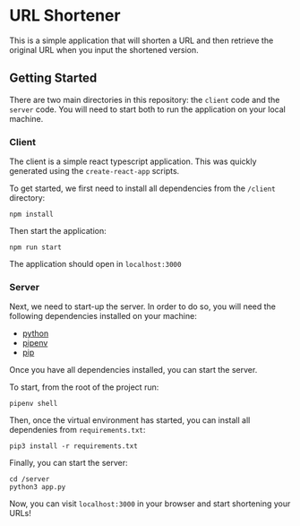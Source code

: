# URL Shortener

This is a simple application that will shorten a URL and then retrieve the original URL when you input the shortened version.

## Getting Started

There are two main directories in this repository: the `client` code and the `server` code. You will need to start both to run the application on your local machine.

### Client

The client is a simple react typescript application. This was quickly generated using the `create-react-app` scripts.

To get started, we first need to install all dependencies from the `/client` directory:

```
npm install
```

Then start the application:

```
npm run start
```

The application should open in `localhost:3000`

### Server

Next, we need to start-up the server. In order to do so, you will need the following dependencies installed on your machine:

- [python](https://www.python.org/downloads/)
- [pipenv](https://pypi.org/project/pipenv/)
- [pip](https://pip.pypa.io/en/stable/)

Once you have all dependencies installed, you can start the server.

To start, from the root of the project run:

```
pipenv shell
```

Then, once the virtual environment has started, you can install all dependenies from `requirements.txt`:

```
pip3 install -r requirements.txt
```

Finally, you can start the server:

```
cd /server
python3 app.py
```

Now, you can visit `localhost:3000` in your browser and start shortening your URLs!
